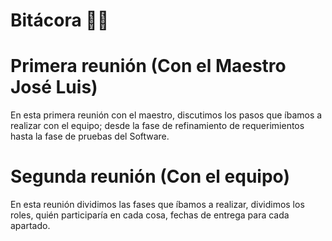 # Bitácora 📌📃
# Primera reunión (Con el Maestro José Luis)
En esta primera reunión con el maestro, discutimos los pasos que íbamos a 
realizar con el equipo; desde la fase de refinamiento de requerimientos hasta la fase de pruebas del Software.
# Segunda reunión (Con el equipo)
En esta reunión dividimos las fases que íbamos a realizar, dividimos los roles, 
quién participaría en cada cosa, fechas de entrega para cada apartado.


